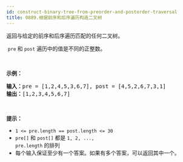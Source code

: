 ```yaml
---
id: construct-binary-tree-from-preorder-and-postorder-traversal
title: 0889.根据前序和后序遍历构造二叉树
---
```

返回与给定的前序和后序遍历匹配的任何二叉树。

 <code>pre</code> 和 <code>post</code> 遍历中的值是不同的正整数。

 

**示例：**


<pre><strong>输入：</strong>pre = [1,2,4,5,3,6,7], post = [4,5,2,6,7,3,1]<br/><strong>输出：</strong>[1,2,3,4,5,6,7]<br/></pre>

 

**提示：**


- <code>1 &lt;= pre.length == post.length &lt;= 30</code>
- <code>pre[]</code> 和 <code>post[]</code> 都是 <code>1, 2, ..., pre.length</code> 的排列
- 每个输入保证至少有一个答案。如果有多个答案，可以返回其中一个。
